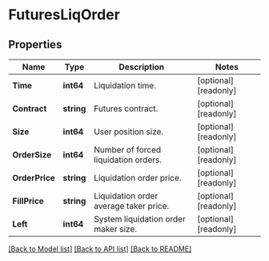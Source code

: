 # FuturesLiqOrder

## Properties

Name | Type | Description | Notes
------------ | ------------- | ------------- | -------------
**Time** | **int64** | Liquidation time. | [optional] [readonly] 
**Contract** | **string** | Futures contract. | [optional] [readonly] 
**Size** | **int64** | User position size. | [optional] [readonly] 
**OrderSize** | **int64** | Number of forced liquidation orders. | [optional] [readonly] 
**OrderPrice** | **string** | Liquidation order price. | [optional] [readonly] 
**FillPrice** | **string** | Liquidation order average taker price. | [optional] [readonly] 
**Left** | **int64** | System liquidation order maker size. | [optional] [readonly] 

[[Back to Model list]](../README.md#documentation-for-models) [[Back to API list]](../README.md#documentation-for-api-endpoints) [[Back to README]](../README.md)


